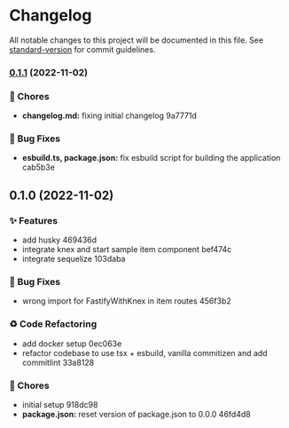 # Changelog

All notable changes to this project will be documented in this file. See [standard-version](https://github.com/conventional-changelog/standard-version) for commit guidelines.

### [0.1.1](///compare/v0.1.0...v0.1.1) (2022-11-02)


### 🚚 Chores

* **changelog.md:** fixing initial changelog 9a7771d


### 🐛 Bug Fixes

* **esbuild.ts, package.json:** fix esbuild script for building the application cab5b3e

## 0.1.0 (2022-11-02)

### ✨ Features

* add husky 469436d
* integrate knex and start sample item component bef474c
* integrate sequelize 103daba


### 🐛 Bug Fixes

* wrong import for FastifyWithKnex in item routes 456f3b2


### ♻️ Code Refactoring

* add docker setup 0ec063e
* refactor codebase to use tsx + esbuild, vanilla commitizen and add commitlint 33a8128


### 🚚 Chores

* initial setup 918dc98
* **package.json:** reset version of package.json to 0.0.0 46fd4d8
